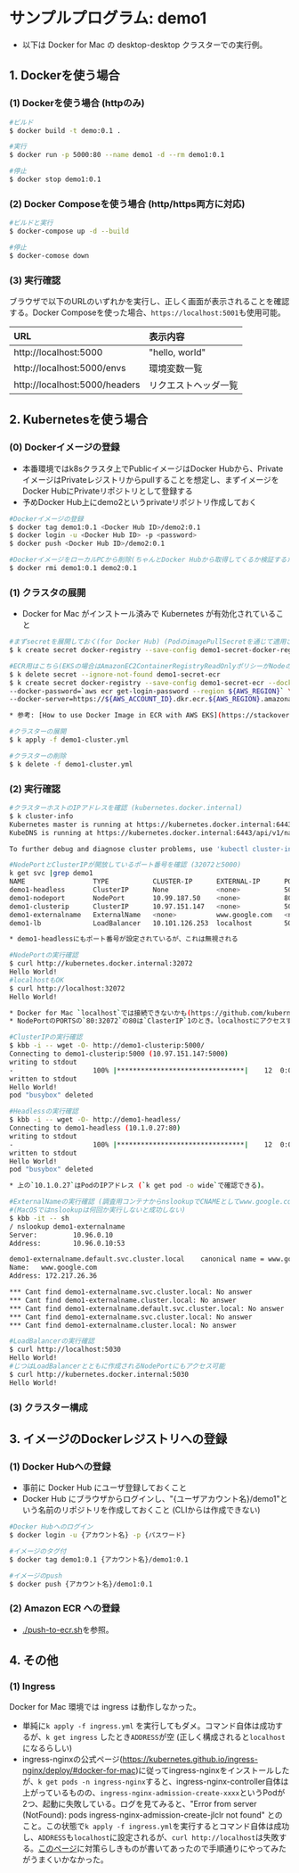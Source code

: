 # サンプルプログラム: demo1

* 以下は Docker for Mac の desktop-desktop クラスターでの実行例。

## 1. Dockerを使う場合

### (1) Dockerを使う場合 (httpのみ)

```bash
#ビルド
$ docker build -t demo:0.1 .

#実行
$ docker run -p 5000:80 --name demo1 -d --rm demo1:0.1

#停止
$ docker stop demo1:0.1 
```

### (2) Docker Composeを使う場合 (http/https両方に対応)

```bash
#ビルドと実行
$ docker-compose up -d --build

#停止
$ docker-comose down
```

### (3) 実行確認

ブラウザで以下のURLのいずれかを実行し、正しく画面が表示されることを確認する。Docker Composeを使った場合、`https://localhost:5001`も使用可能。

|URL|表示内容|
|:--|:--|
|http://localhost:5000| "hello, world"|
|http://localhost:5000/envs| 環境変数一覧|
|http://localhost:5000/headers | リクエストヘッダ一覧|

## 2. Kubernetesを使う場合

### (0) Dockerイメージの登録

* 本番環境ではk8sクラスタ上でPublicイメージはDocker Hubから、PrivateイメージはPrivateレジストリからpullすることを想定し、まずイメージをDocker HubにPrivateリポジトリとして登録する
* 予めDocker Hub上にdemo2というprivateリポジトリ作成しておく

```bash
#Dockerイメージの登録
$ docker tag demo1:0.1 <Docker Hub ID>/demo2:0.1
$ docker login -u <Docker Hub ID> -p <password>
$ docker push <Docker Hub ID>/demo2:0.1

#DockerイメージをローカルPCから削除(ちゃんとDocker Hubから取得してくるか検証するため)
$ docker rmi demo1:0.1 demo2:0.1
```

### (1) クラスタの展開

* Docker for Mac がインストール済みで Kubernetes が有効化されていること

```bash
#まずsecretを展開しておく(for Docker Hub) (PodのimagePullSecretを通じて適用される)
$ k create secret docker-registry --save-config demo1-secret-docker-registry --docker-username=<Docker Hub ID>  --docker-password <Password> --docker-server=https://index.docker.io/v1/

#ECR用はこちら(EKSの場合はAmazonEC2ContainerRegistryReadOnlyポリシーがNodeのインスタンスプロファイルを通じて適用されているので不要(imagePullSecretの記述も不要))
$ k delete secret --ignore-not-found demo1-secret-ecr
$ k create secret docker-registry --save-config demo1-secret-ecr --docker-username=AWS \
--docker-password=`aws ecr get-login-password --region ${AWS_REGION}` \
--docker-server=https://${AWS_ACCOUNT_ID}.dkr.ecr.${AWS_REGION}.amazonaws.com

* 参考: [How to use Docker Image in ECR with AWS EKS](https://stackoverflow.com/questions/54109603/how-to-use-docker-image-in-ecr-with-aws-eks)

#クラスターの展開
$ k apply -f demo1-cluster.yml

#クラスターの削除
$ k delete -f demo1-cluster.yml
```

### (2) 実行確認

```bash
#クラスターホストのIPアドレスを確認 (kubernetes.docker.internal)
$ k cluster-info
Kubernetes master is running at https://kubernetes.docker.internal:6443
KubeDNS is running at https://kubernetes.docker.internal:6443/api/v1/namespaces/kube-system/services/kube-dns:dns/proxy

To further debug and diagnose cluster problems, use 'kubectl cluster-info dump'.

#NodePortとClusterIPが開放しているポート番号を確認 (32072と5000)
k get svc |grep demo1
NAME                 TYPE           CLUSTER-IP      EXTERNAL-IP      PORT(S)        AGE
demo1-headless       ClusterIP      None            <none>           5002/TCP       2m20s
demo1-nodeport       NodePort       10.99.187.50    <none>           80:32072/TCP   2m20s
demo1-clusterip      ClusterIP      10.97.151.147   <none>           5000/TCP       2m20s
demo1-externalname   ExternalName   <none>          www.google.com   <none>         16s
demo1-lb             LoadBalancer   10.101.126.253  localhost        5030:31844/TCP 4s

* demo1-headlessにもポート番号が設定されているが、これは無視される

#NodePortの実行確認
$ curl http://kubernetes.docker.internal:32072
Hello World!
#localhostもOK
$ curl http://localhost:32072
Hello World!

* Docker for Mac `localhost`では接続できないかも(https://github.com/kubernetes-sigs/kind/issues/808)
* NodePortのPORTSの`80:32072`の80は`ClasterIP`1のとき。localhostにアクセスするときは`32072`を使う

#ClusterIPの実行確認
$ kbb -i -- wget -O- http://demo1-clusterip:5000/
Connecting to demo1-clusterip:5000 (10.97.151.147:5000)
writing to stdout
-                    100% |********************************|    12  0:00:00 ETA
written to stdout
Hello World!
pod "busybox" deleted

#Headlessの実行確認
$ kbb -i -- wget -O- http://demo1-headless/     
Connecting to demo1-headless (10.1.0.27:80)
writing to stdout
-                    100% |********************************|    12  0:00:00 ETA
written to stdout
Hello World!
pod "busybox" deleted

* 上の`10.1.0.27`はPodのIPアドレス (`k get pod -o wide`で確認できる)。

#ExternalNameの実行確認 (調査用コンテナからnslookupでCNAMEとしてwww.google.comが設定されていることを確認)
#(MacOSではnslookupは何回か実行しないと成功しない)
$ kbb -it -- sh
/ nslookup demo1-externalname
Server:         10.96.0.10
Address:        10.96.0.10:53

demo1-externalname.default.svc.cluster.local    canonical name = www.google.com
Name:   www.google.com
Address: 172.217.26.36

*** Cant find demo1-externalname.svc.cluster.local: No answer
*** Cant find demo1-externalname.cluster.local: No answer
*** Cant find demo1-externalname.default.svc.cluster.local: No answer
*** Cant find demo1-externalname.svc.cluster.local: No answer
*** Cant find demo1-externalname.cluster.local: No answer

#LoadBalancerの実行確認
$ curl http://localhost:5030
Hello World! 
#じつはLoadBalancerとともに作成されるNodePortにもアクセス可能
$ curl http://kubernetes.docker.internal:5030 
Hello World! 
```

### (3) クラスター構成



## 3. イメージのDockerレジストリへの登録

### (1) Docker Hubへの登録

* 事前に Docker Hub にユーザ登録しておくこと
* Docker Hub にブラウザからログインし、"{ユーザアカウント名}/demo1"という名前のリポジトリを作成しておくこと (CLIからは作成できない)

```bash
#Docker Hubへのログイン
$ docker login -u {アカウント名} -p {パスワード}

#イメージのタグ付
$ docker tag demo1:0.1 {アカウント名}/demo1:0.1

#イメージのpush
$ docker push {アカウント名}/demo1:0.1
```

### (2) Amazon ECR への登録

* [./push-to-ecr.sh](./push-to-ecr.sh)を参照。

## 4. その他

### (1) Ingress

Docker for Mac 環境では ingress は動作しなかった。

* 単純に`k apply -f ingress.yml` を実行してもダメ。コマンド自体は成功するが、`k get ingress` したとき`ADDRESS`が空 (正しく構成されると`localhost`になるらしい)
* ingress-nginxの公式ページ(https://kubernetes.github.io/ingress-nginx/deploy/#docker-for-mac)に従ってingress-nginxをインストールしたが、`k get pods -n ingress-nginx`すると、ingress-nginx-controller自体は上がっているものの、`ingress-nginx-admission-create-xxxx`というPodが2つ、起動に失敗している。ログを見てみると、"Error from server (NotFound): pods ingress-nginx-admission-create-jlclr not found" とのこと。この状態で`k apply -f ingress.yml`を実行するとコマンド自体は成功し、`ADDRESS`も`localhost`に設定されるが、`curl http://localhost`は失敗する。[このページ](https://github.com/MicrosoftDocs/azure-docs/issues/62037)に対策らしきものが書いてあったので手順通りにやってみたがうまくいかなかった。
